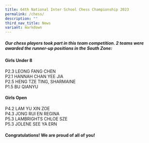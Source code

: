 ```yaml
---
title: 64th National Inter School Chess Championship 2023
permalink: /chess/
description: ""
third_nav_title: News
variant: markdown
---
```

##### Our chess players took part in this team competition. 2 teams were awarded the runner-up positions in the South Zone:  
  
#### Girls Under 8  
P2.3 LEONG FANG CHEN  
P2.1 HANNAH CHAN YEE JIA  
P2.5 HENG TZE TING, SHARMAINE  
P1.5 BU QIANYU  

#### Girls Open  
P4.2 LAM YU XIN ZOE  
P4.3 JONG RUI EN REGINA  
P5.3 LAMBRIGHTS CHLOE SZE  
P5.3 JOLENE SEE YA ERN


#### Congratulations! We are proud of all of you!